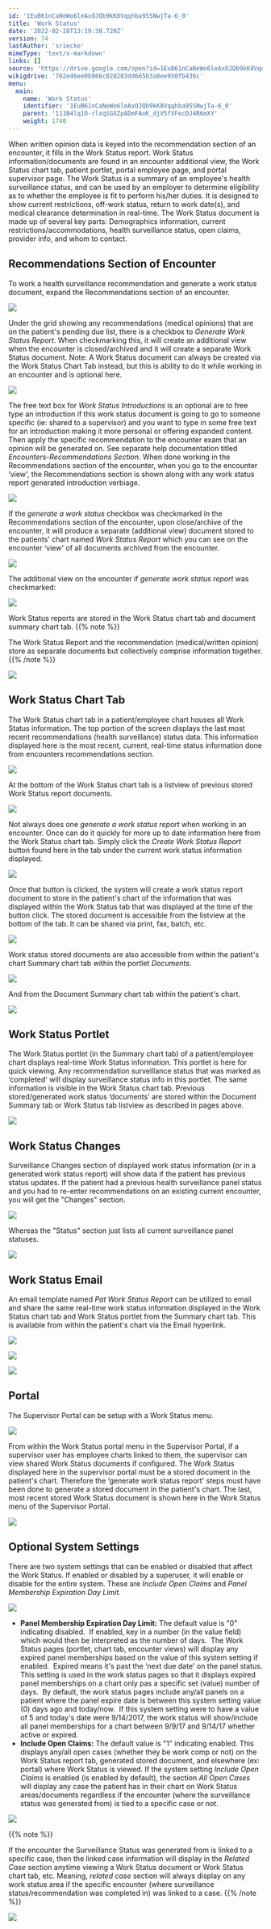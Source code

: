 ```yaml
---
id: '1EuB61nCaNeWo6leAxOJQb9kK8Vqqhba95SNwjTa-6_0'
title: 'Work Status'
date: '2022-02-28T13:19:38.720Z'
version: 74
lastAuthor: 'sriecke'
mimeType: 'text/x-markdown'
links: []
source: 'https://drive.google.com/open?id=1EuB61nCaNeWo6leAxOJQb9kK8Vqqhba95SNwjTa-6_0'
wikigdrive: '762e46ee0b866c028283dd665b3a8ee950fb436c'
menu:
  main:
    name: 'Work Status'
    identifier: '1EuB61nCaNeWo6leAxOJQb9kK8Vqqhba95SNwjTa-6_0'
    parent: '111B4lq1O-rlxqSGXZpADmFAnK_djV5fVFecDJ4R6mXY'
    weight: 1740
---
```

When written opinion data is keyed into the recommendation section of an encounter, it fills in the Work Status report. Work Status information/documents are found in an encounter additional view, the Work Status chart tab, patient portlet, portal employee page, and portal supervisor page. The Work Status is a summary of an employee's health surveillance status, and can be used by an employer to determine eligibility as to whether the employee is fit to perform his/her duties. It is designed to show current restrictions, off-work status, return to work date(s), and medical clearance determination in real-time.
The Work Status document is made up of several key parts: Demographics information, current restrictions/accommodations, health surveillance status, open claims, provider info, and whom to contact.

## Recommendations Section of Encounter

To work a health surveillance recommendation and generate a work status document, expand the Recommendations section of an encounter.

![](../work-status.assets/1000000000000556000001A3D43792FD7F558781.png)

Under the grid showing any recommendations (medical opinions) that are on the patient's pending due list, there is a checkbox to *Generate Work Status Report*. When checkmarking this, it will create an additional view when the encounter is closed/archived and it will create a separate Work Status document. Note: A Work Status document can always be created via the Work Status Chart Tab instead, but this is ability to do it while working in an encounter and is optional here.

![](../work-status.assets/100000000000054400000227CDFB399602A46A59.png)

The free text box for *Work Status Introductions* is an optional are to free type an introduction if this work status document is going to go to someone specific (ie: shared to a supervisor) and you want to type in some free text for an introduction making it more personal or offering expanded content.
Then apply the specific recommendation to the encounter exam that an opinion will be generated on. See separate help documentation titled *Encounters-Recommendations Section.*
When done working in the Recommendations section of the encounter, when you go to the encounter ‘view', the Recommendations section is shown along with any work status report generated introduction verbiage.

![](../work-status.assets/1000000000000553000002664C991D83E894034F.png)

If the *generate a work status* checkbox was checkmarked in the Recommendations section of the encounter, upon close/archive of the encounter, it will produce a separate (additional view) document stored to the patients' chart named *Work Status Report* which you can see on the encounter ‘view' of all documents archived from the encounter.

![](../work-status.assets/1000000000000556000000E99DBE7A98CEFCB8A3.png)

The additional view on the encounter if *generate work status report* was checkmarked:

![](../work-status.assets/100000000000052D0000026DB4354A0127F85A04.png)

Work Status reports are stored in the Work Status chart tab and document summary chart tab.
{{% note %}}

The Work Status Report and the recommendation (medical/written opinion) store as separate documents but collectively comprise information together.
{{% /note %}}

![](../work-status.assets/1000000000000552000001D8AE2E917C6314BE05.png)


## Work Status Chart Tab

The Work Status chart tab in a patient/employee chart houses all Work Status information. The top portion of the screen displays the last most recent recommendations (health surveillance) status data. This information displayed here is the most recent, current, real-time status information done from encounters recommendations section.

![](../work-status.assets/10000000000005560000027259AADD1E30473915.png)

At the bottom of the Work Status chart tab is a listview of previous stored Work Status report documents.

![](../work-status.assets/10000000000005540000027E6123FA930CD17C50.png)

Not always does one *generate a work status report* when working in an encounter. Once can do it quickly for more up to date information here from the Work Status chart tab. Simply click the *Create Work Status Report* button found here in the tab under the current work status information displayed.

![](../work-status.assets/100000000000037B0000014867E301486F3F5616.png)

Once that button is clicked, the system will create a work status report document to store in the patient's chart of the information that was displayed within the Work Status tab that was displayed at the time of the button click. The stored document is accessible from the listview at the bottom of the tab. It can be shared via print, fax, batch, etc.

![](../work-status.assets/100000000000055000000256444B12798D14EADA.png)

Work status stored documents are also accessible from within the patient's chart Summary chart tab within the portlet *Documents*.

![](../work-status.assets/10000000000005550000024959DDCD9D9A18F31F.png)

And from the Document Summary chart tab within the patient's chart.

![](../work-status.assets/10000000000005530000014C39A4A47E16FC18A3.png)


## Work Status Portlet

The Work Status portlet (in the Summary chart tab) of a patient/employee chart displays real-time Work Status information. This portlet is here for quick viewing. Any recommendation surveillance status that was marked as ‘completed' will display surveillance status info in this portlet. The same information is visible in the Work Status chart tab. Previous stored/generated work status ‘documents' are stored within the Document Summary tab or Work Status tab listview as described in pages above.

![](../work-status.assets/1000000000000556000002622FA33FA940A84ADA.png)


## Work Status Changes

Surveillance Changes section of displayed work status information (or in a generated work status report) will show data if the patient has previous status updates. If the patient had a previous health surveillance panel status and you had to re-enter recommendations on an existing current encounter, you will get the "Changes" section.

![](../work-status.assets/100000000000054D000002796886512262A1E378.png)

Whereas the "Status" section just lists all current surveillance panel statuses.

![](../work-status.assets/10000000000003E100000211CBD01399D371806C.png)


## Work Status Email

An email template named *Pat Work Status Report* can be utilized to email and share the same real-time work status information displayed in the Work Status chart tab and Work Status portlet from the Summary chart tab. This is available from within the patient's chart via the Email hyperlink.

![](../work-status.assets/10000000000003CA0000011E4A66F5B677FB4783.png)


![](../work-status.assets/10000000000003CA0000011E4A66F5B677FB4783.png)

 ![](../work-status.assets/10000000000003CA0000011E4A66F5B677FB4783.png)


## Portal

The Supervisor Portal can be setup with a Work Status menu.

![](../work-status.assets/100000000000045100000223C33227A37C53E38A.png)

From within the Work Status portal menu in the Supervisor Portal, if a supervisor user has employee charts linked to them, the supervisor can view shared Work Status documents if configured. The Work Status displayed here in the supervisor portal must be a stored document in the patient's chart. Therefore the ‘generate work status report' steps must have been done to generate a stored document in the patient's chart. The last, most recent stored Work Status document is shown here in the Work Status menu of the Supervisor Portal.

![](../work-status.assets/10000000000003F600000278307BDDE56ED0EC01.png)


## Optional System Settings

There are two system settings that can be enabled or disabled that affect the Work Status. If enabled or disabled by a superuser, it will enable or disable for the entire system. These are *Include Open Claims* and *Panel Membership Expiration Day Limit.*

![](../work-status.assets/10000000000001E00000006118973327D7B6848E.png)

* <strong>Panel Membership Expiration Day Limit:</strong> The default value is "0" indicating disabled.  If enabled, key in a number (in the value field) which would then be interpreted as the number of days.  The Work Status pages (portlet, chart tab, encounter views) will display any expired panel memberships based on the value of this system setting if enabled.  Expired means it's past the ‘next due date' on the panel status. This setting is used in the work status pages so that it displays expired panel memberships on a chart only pas a specific set (value) number of days.  By default, the work status pages include any/all panels on a patient where the panel expire date is between this system setting value (0) days ago and today/now.  If this system setting were to have a value of 5 and today's date were 9/14/2017, the work status will show/include all panel memberships for a chart between 9/9/17 and 9/14/17 whether active or expired.
* <strong>Include Open Claims:</strong> The default value is "1" indicating enabled. This displays any/all open cases (whether they be work comp or not) on the Work Status report tab, generated stored document, and elsewhere (ex: portal) where Work Status is viewed. If the system setting <em>Include Open Claims</em> is enabled (is enabled by default), the section <em>All Open Cases</em> will display any case the patient has in their chart on Work Status areas/documents regardless if the encounter (where the surveillance status was generated from) is tied to a specific case or not.

![](../work-status.assets/1000000000000457000001C90A672BCE655A288B.png)

{{% note %}}

If the encounter the Surveillance Status was generated from is linked to a specific case, then the linked case information will display in the *Related Case* section anytime viewing a Work Status document or Work Status chart tab, etc. Meaning, *related case* section will always display on any work status area if the specific encounter (where surveillance status/recommendation was completed in) was linked to a case.
{{% /note %}}

![](../work-status.assets/10000000000003FA000001A02A7175066A149C47.png)

